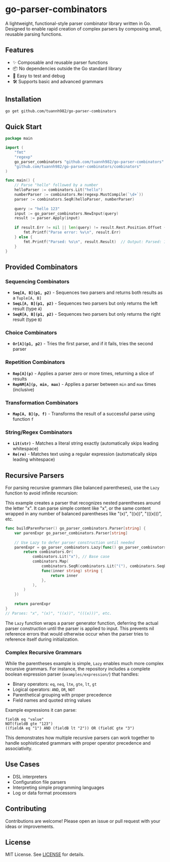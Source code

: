 go-parser-combinators
===
A lightweight, functional-style parser combinator library written in Go. Designed to enable rapid creation of complex
parsers by composing small, reusable parsing functions.

## Features

- ✨ Composable and reusable parser functions
- 📦 No dependencies outside the Go standard library
- 🧪 Easy to test and debug
- 🛠️ Supports basic and advanced grammars

## Installation

```bash
go get github.com/tuannh982/go-parser-combinators
```

## Quick Start

```go
package main

import (
    "fmt"
    "regexp"
    go_parser_combinators "github.com/tuannh982/go-parser-combinators"
    "github.com/tuannh982/go-parser-combinators/combinators"
)

func main() {
    // Parse "hello" followed by a number
    helloParser := combinators.Lit("hello")
    numberParser := combinators.Re(regexp.MustCompile(`\d+`))
    parser := combinators.SeqR(helloParser, numberParser)
    
	query := "hello 123"
    input := go_parser_combinators.NewInput(query)
    result := parser.Apply(input)
    
    if result.Err != nil || len(query) != result.Rest.Position.Offset {
        fmt.Printf("Parse error: %v\n", result.Err)
    } else {
        fmt.Printf("Parsed: %s\n", result.Result)  // Output: Parsed: 123
    }
}
```

## Provided Combinators

### Sequencing Combinators
- **`Seq[A, B](p1, p2)`** - Sequences two parsers and returns both results as a `Tuple[A, B]`
- **`SeqL[A, B](p1, p2)`** - Sequences two parsers but only returns the left result (type `A`)
- **`SeqR[A, B](p1, p2)`** - Sequences two parsers but only returns the right result (type `B`)

### Choice Combinators
- **`Or[A](p1, p2)`** - Tries the first parser, and if it fails, tries the second parser

### Repetition Combinators
- **`Rep[A](p)`** - Applies a parser zero or more times, returning a slice of results
- **`RepNM[A](p, min, max)`** - Applies a parser between `min` and `max` times (inclusive)

### Transformation Combinators
- **`Map[A, B](p, f)`** - Transforms the result of a successful parse using function `f`

### String/Regex Combinators
- **`Lit(str)`** - Matches a literal string exactly (automatically skips leading whitespace)
- **`Re(re)`** - Matches text using a regular expression (automatically skips leading whitespace)

## Recursive Parsers

For parsing recursive grammars (like balanced parentheses), use the `Lazy` function to avoid infinite recursion:

This example creates a parser that recognizes nested parentheses around the letter "x". It can parse simple content like "x", or the same content wrapped in any number of balanced parentheses like "(x)", "((x))", "(((x)))", etc.

```go
func buildParenParser() go_parser_combinators.Parser[string] {
    var parenExpr go_parser_combinators.Parser[string]
    
	// Use Lazy to defer parser construction until needed
    parenExpr = go_parser_combinators.Lazy(func() go_parser_combinators.Parser[string] {
        return combinators.Or(
            combinators.Lit("x"), // Base case
            combinators.Map(
                combinators.SeqR(combinators.Lit("("), combinators.SeqL(parenExpr, combinators.Lit(")"))),
                func(inner string) string {
                    return inner
                },
            ),
        )
    })
	
    return parenExpr
}
// Parses: "x", "(x)", "((x))", "(((x)))", etc.
```

The `Lazy` function wraps a parser generator function, deferring the actual parser construction until the parser is applied to input. This prevents nil reference errors that would otherwise occur when the parser tries to reference itself during initialization.

### Complex Recursive Grammars

While the parentheses example is simple, `Lazy` enables much more complex recursive grammars. For instance, the repository includes a complete boolean expression parser (`examples/expression/`) that handles:

- Binary operators: `eq`, `neq`, `lte`, `gte`, `lt`, `gt`
- Logical operators: `AND`, `OR`, `NOT`
- Parenthetical grouping with proper precedence
- Field names and quoted string values

Example expressions it can parse:
```
fieldA eq "value"
NOT(fieldB gte "123")
((fieldA eq "1") AND (fieldB lt "2")) OR (fieldC gte "3")
```

This demonstrates how multiple recursive parsers can work together to handle sophisticated grammars with proper operator precedence and associativity.

## Use Cases

- DSL interpreters
- Configuration file parsers
- Interpreting simple programming languages
- Log or data format processors

## Contributing

Contributions are welcome! Please open an issue or pull request with your ideas or improvements.

## License

MIT License. See [LICENSE](LICENSE) for details.